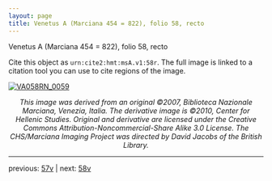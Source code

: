 ```yaml
---
layout: page
title: Venetus A (Marciana 454 = 822), folio 58, recto
---
```


Venetus A (Marciana 454 = 822), folio 58, recto

Cite this object as `urn:cite2:hmt:msA.v1:58r`.  The full image is linked to a citation tool you can use to cite regions of the image.

[![VA058RN_0059](http://www.homermultitext.org/iipsrv?IIIF=/project/homer/pyramidal/deepzoom/hmt/vaimg/2017a/VA058RN_0059.tif/full/800,/0/default.jpg)](http://www.homermultitext.org/ict2/?urn=urn:cite2:hmt:vaimg.2017a:VA058RN_0059) 

<p style="text-align: center; font-style: italic;">This image was derived from an original ©2007, Biblioteca Nazionale Marciana, Venezia, Italia. The derivative image is ©2010, Center for Hellenic Studies. Original and derivative are licensed under the Creative Commons Attribution-Noncommercial-Share Alike 3.0 License. The CHS/Marciana Imaging Project was directed by David Jacobs of the British Library.</p>

---

previous: [57v](../57v/) | next: [58v](../58v/)